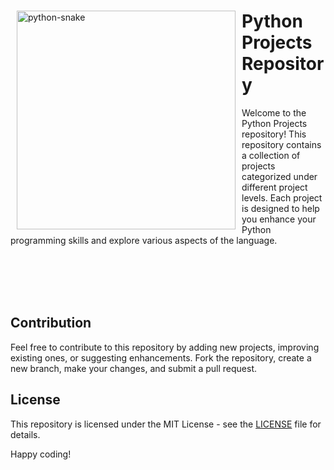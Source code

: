 <div>
    <img src="https://static.vecteezy.com/system/resources/previews/024/010/870/original/cute-yellow-python-snake-cartoon-on-transparent-background-png.png" alt="python-snake" width="350" align="left" hspace="10">
    <h1>Python Projects Repository</h1>
</div>

Welcome to the Python Projects repository! This repository contains a collection of projects categorized under different project levels. Each project is designed to help you enhance your Python programming skills and explore various aspects of the language.

<br><br><br><br>

## Contribution
Feel free to contribute to this repository by adding new projects, improving existing ones, or suggesting enhancements. Fork the repository, create a new branch, make your changes, and submit a pull request.

## License
This repository is licensed under the MIT License - see the [LICENSE](LICENSE) file for details.

Happy coding!
